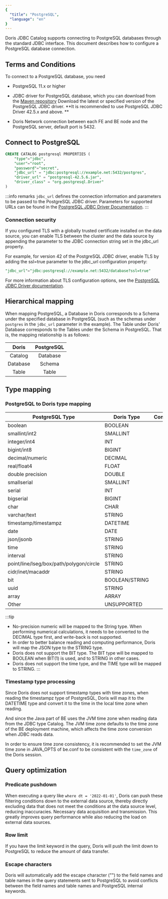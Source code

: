 ```yaml
---
{
  "title": "PostgreSQL",
  "language": "en"
}
---
```


<!-- 
Licensed to the Apache Software Foundation (ASF) under one
or more contributor license agreements.  See the NOTICE file
distributed with this work for additional information
regarding copyright ownership.  The ASF licenses this file
to you under the Apache License, Version 2.0 (the
"License"); you may not use this file except in compliance
with the License.  You may obtain a copy of the License at

  http://www.apache.org/licenses/LICENSE-2.0

Unless required by applicable law or agreed to in writing,
software distributed under the License is distributed on an
"AS IS" BASIS, WITHOUT WARRANTIES OR CONDITIONS OF ANY
KIND, either express or implied.  See the License for the
specific language governing permissions and limitations
under the License.
-->

Doris JDBC Catalog supports connecting to PostgreSQL databases through the standard JDBC interface. This document describes how to configure a PostgreSQL database connection.

## Terms and Conditions

To connect to a PostgreSQL database, you need

- PostgreSQL 11.x or higher

- JDBC driver for PostgreSQL database, which you can download from the [Maven repository](https://mvnrepository.com/artifact/org.postgresql/postgresql)
  Download the latest or specified version of the PostgreSQL JDBC driver. **It is recommended to use PostgreSQL JDBC Driver 42.5.x and above. **

- Doris Network connection between each FE and BE node and the PostgreSQL server, default port is 5432.

## Connect to PostgreSQL

```sql
CREATE CATALOG postgresql PROPERTIES (
    "type"="jdbc",
    "user"="root",
    "password"="secret",
    "jdbc_url" = "jdbc:postgresql://example.net:5432/postgres",
    "driver_url" = "postgresql-42.5.6.jar",
    "driver_class" = "org.postgresql.Driver"
)
```

:::info remarks
`jdbc_url` defines the connection information and parameters to be passed to the PostgreSQL JDBC driver.
Parameters for supported URLs can be found in the [PostgreSQL JDBC Driver Documentation](https://jdbc.postgresql.org/documentation/use/#connecting-to-the-database).
:::

### Connection security

If you configured TLS with a globally trusted certificate installed on the data source, you can enable TLS between the cluster and the data source by appending the parameter to the JDBC connection string set in the jdbc_url property.

For example, for version 42 of the PostgreSQL JDBC driver, enable TLS by adding the ssl=true parameter to the jdbc_url configuration property:

```sql
"jdbc_url"="jdbc:postgresql://example.net:5432/database?ssl=true"
```

For more information about TLS configuration options, see the [PostgreSQL JDBC Driver documentation](https://jdbc.postgresql.org/documentation/use/#connecting-to-the-database).

## Hierarchical mapping

When mapping PostgreSQL, a Database in Doris corresponds to a Schema under the specified database in PostgreSQL (such as the schemas under `postgres` in the `jdbc_url` parameter in the example). The Table under Doris' Database corresponds to the Tables under the Schema in PostgreSQL. That is, the mapping relationship is as follows:

| Doris    | PostgreSQL   |
|:--------:|:------------:|
| Catalog  |   Database   |
| Database |    Schema    |
|  Table   |    Table     |

## Type mapping

### PostgreSQL to Doris type mapping

| PostgreSQL Type                         | Doris Type     | Comment                              |
|-----------------------------------------|----------------|--------------------------------------|
| boolean                                 | BOOLEAN        |                                      |
| smallint/int2                           | SMALLINT       |                                      |
| integer/int4                            | INT            |                                      |
| bigint/int8                             | BIGINT         |                                      |
| decimal/numeric                         | DECIMAL        |                                      |
| real/float4                             | FLOAT          |                                      |
| double precision                        | DOUBLE         |                                      |
| smallserial                             | SMALLINT       |                                      |
| serial                                  | INT            |                                      |
| bigserial                               | BIGINT         |                                      |
| char                                    | CHAR           |                                      |
| varchar/text                            | STRING         |                                      |
| timestamp/timestampz                    | DATETIME       |                                      |
| date                                    | DATE           |                                      |
| json/jsonb                              | STRING         |                                      |
| time                                    | STRING         |                                      |
| interval                                | STRING         |                                      |
| point/line/lseg/box/path/polygon/circle | STRING         |                                      |
| cidr/inet/macaddr                       | STRING         |                                      |
| bit                                     | BOOLEAN/STRING |                                      |
| uuid                                    | STRING         |                                      |
| array                                   | ARRAY          |                                      |
| Other                                   | UNSUPPORTED    |                                      |


:::tip
- No-precision numeric will be mapped to the String type. When performing numerical calculations, it needs to be converted to the DECIMAL type first, and write-back is not supported.
- In order to better balance reading and computing performance, Doris will map the JSON type to the STRING type.
- Doris does not support the BIT type. The BIT type will be mapped to BOOLEAN when BIT(1) is used, and to STRING in other cases.
- Doris does not support the time type, and the TIME type will be mapped to STRING.
:::

### Timestamp type processing

Since Doris does not support timestamp types with time zones, when reading the timestampz type of PostgreSQL, Doris will map it to the DATETIME type and convert it to the time in the local time zone when reading.

And since the Java part of BE uses the JVM time zone when reading data from the JDBC type Catalog. The JVM time zone defaults to the time zone of the BE deployment machine, which affects the time zone conversion when JDBC reads data.

In order to ensure time zone consistency, it is recommended to set the JVM time zone in JAVA_OPTS of be.conf to be consistent with the `time_zone` of the Doris session.

## Query optimization

### Predicate pushdown

When executing a query like `where dt = '2022-01-01'`, Doris can push these filtering conditions down to the external data source, thereby directly excluding data that does not meet the conditions at the data source level, reducing inaccuracies. Necessary data acquisition and transmission. This greatly improves query performance while also reducing the load on external data sources.

### Row limit

If you have the limit keyword in the query, Doris will push the limit down to PostgreSQL to reduce the amount of data transfer.

### Escape characters

Doris will automatically add the escape character ("") to the field names and table names in the query statements sent to PostgreSQL to avoid conflicts between the field names and table names and PostgreSQL internal keywords.
